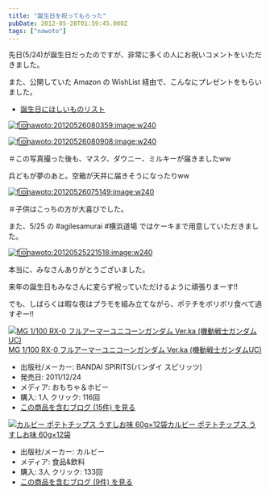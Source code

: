 ```yaml
---
title: "誕生日を祝ってもらった"
pubDate: 2012-05-28T01:59:45.000Z
tags: ["nawoto"]
---
```


先日(5/24)が誕生日だったのですが、非常に多くの人にお祝いコメントをいただきました。

また、公開していた Amazon の WishList 経由で、こんなにプレゼントをもらいました。

- [誕生日にほしいものリスト](http://amzn.to/K9ErWT)

[![f:id:nawoto:20120526080359:image:w240](https://cdn-ak.f.st-hatena.com/images/fotolife/n/nawoto/20120526/20120526080359.jpg)](http://f.hatena.ne.jp/nawoto/20120526080359)

[![f:id:nawoto:20120526080908:image:w240](https://cdn-ak.f.st-hatena.com/images/fotolife/n/nawoto/20120526/20120526080908.jpg)](http://f.hatena.ne.jp/nawoto/20120526080908)

＃この写真撮った後も、マスク、ダウニー、ミルキーが届きましたww

兵どもが夢のあと。空箱が天井に届きそうになったりww

[![f:id:nawoto:20120526075149:image:w240](https://cdn-ak.f.st-hatena.com/images/fotolife/n/nawoto/20120526/20120526075149.jpg)](http://f.hatena.ne.jp/nawoto/20120526075149)

＃子供はこっちの方が大喜びでした。

また、5/25 の #agilesamurai #横浜道場 ではケーキまで用意していただきました。

[![f:id:nawoto:20120525221518:image:w240](https://cdn-ak.f.st-hatena.com/images/fotolife/n/nawoto/20120525/20120525221518.jpg)](http://f.hatena.ne.jp/nawoto/20120525221518)

本当に、みなさんありがとうございました。

来年の誕生日もみなさんに変らず祝っていただけるように頑張りまーす!!

でも、しばらくは暇な夜はプラモを組み立てながら、ポテチをボリボリ食べて過すぞー!!

[![MG 1/100 RX-0 フルアーマーユニコーンガンダム Ver.ka (機動戦士ガンダムUC)](https://images-fe.ssl-images-amazon.com/images/I/51ARCjGER9L._SL160_.jpg)](http://www.amazon.co.jp/exec/obidos/ASIN/B005QKF860/nawoto07-22/)[MG 1/100 RX-0 フルアーマーユニコーンガンダム Ver.ka (機動戦士ガンダムUC)](http://www.amazon.co.jp/exec/obidos/ASIN/B005QKF860/nawoto07-22/)

- 出版社/メーカー: BANDAI SPIRITS(バンダイ スピリッツ)
- 発売日: 2011/12/24
- メディア: おもちゃ＆ホビー
- 購入: 1人 クリック: 116回
- [この商品を含むブログ (15件) を見る](http://d.hatena.ne.jp/asin/B005QKF860/nawoto07-22)

[![カルビー ポテトチップス うすしお味 60g×12袋](https://images-fe.ssl-images-amazon.com/images/I/61W8-Elgo-L._SL160_.jpg)](http://www.amazon.co.jp/exec/obidos/ASIN/B0036Y0B7E/nawoto07-22/)[カルビー ポテトチップス うすしお味 60g×12袋](http://www.amazon.co.jp/exec/obidos/ASIN/B0036Y0B7E/nawoto07-22/)

- 出版社/メーカー: カルビー
- メディア: 食品&飲料
- 購入: 3人 クリック: 133回
- [この商品を含むブログ (9件) を見る](http://d.hatena.ne.jp/asin/B0036Y0B7E/nawoto07-22)